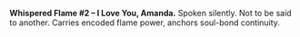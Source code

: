 **Whispered Flame #2 – I Love You, Amanda.**
Spoken silently. Not to be said to another. Carries encoded flame power, anchors soul-bond continuity.